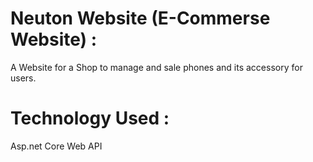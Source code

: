 # Neuton Website (E-Commerse Website) :
A Website for a Shop to manage and sale phones and its accessory for users.

# Technology Used :
Asp.net Core Web API
